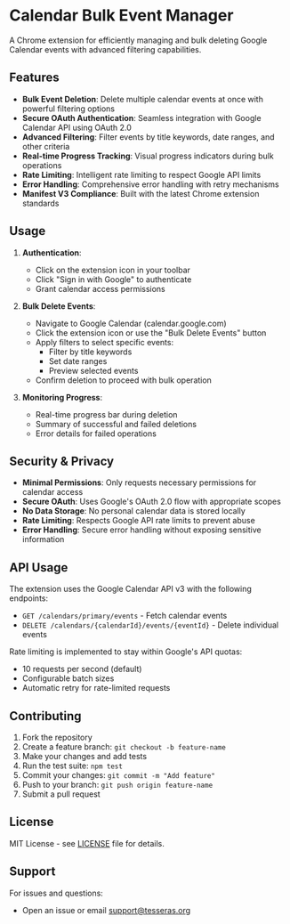 # Calendar Bulk Event Manager

A Chrome extension for efficiently managing and bulk deleting Google Calendar events with advanced filtering capabilities.

## Features

- **Bulk Event Deletion**: Delete multiple calendar events at once with powerful filtering options
- **Secure OAuth Authentication**: Seamless integration with Google Calendar API using OAuth 2.0
- **Advanced Filtering**: Filter events by title keywords, date ranges, and other criteria
- **Real-time Progress Tracking**: Visual progress indicators during bulk operations
- **Rate Limiting**: Intelligent rate limiting to respect Google API limits
- **Error Handling**: Comprehensive error handling with retry mechanisms
- **Manifest V3 Compliance**: Built with the latest Chrome extension standards

## Usage

1. **Authentication**:
   - Click on the extension icon in your toolbar
   - Click "Sign in with Google" to authenticate
   - Grant calendar access permissions

2. **Bulk Delete Events**:
   - Navigate to Google Calendar (calendar.google.com)
   - Click the extension icon or use the "Bulk Delete Events" button
   - Apply filters to select specific events:
     - Filter by title keywords
     - Set date ranges
     - Preview selected events
   - Confirm deletion to proceed with bulk operation

3. **Monitoring Progress**:
   - Real-time progress bar during deletion
   - Summary of successful and failed deletions
   - Error details for failed operations

## Security & Privacy

- **Minimal Permissions**: Only requests necessary permissions for calendar access
- **Secure OAuth**: Uses Google's OAuth 2.0 flow with appropriate scopes
- **No Data Storage**: No personal calendar data is stored locally
- **Rate Limiting**: Respects Google API rate limits to prevent abuse
- **Error Handling**: Secure error handling without exposing sensitive information

## API Usage

The extension uses the Google Calendar API v3 with the following endpoints:

- `GET /calendars/primary/events` - Fetch calendar events
- `DELETE /calendars/{calendarId}/events/{eventId}` - Delete individual events

Rate limiting is implemented to stay within Google's API quotas:
- 10 requests per second (default)
- Configurable batch sizes
- Automatic retry for rate-limited requests

## Contributing

1. Fork the repository
2. Create a feature branch: `git checkout -b feature-name`
3. Make your changes and add tests
4. Run the test suite: `npm test`
5. Commit your changes: `git commit -m "Add feature"`
6. Push to your branch: `git push origin feature-name`
7. Submit a pull request

## License

MIT License - see [LICENSE](LICENSE) file for details.

## Support

For issues and questions:
- Open an issue or email support@tesseras.org
